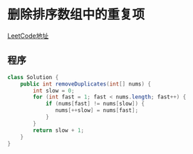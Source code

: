 # 删除排序数组中的重复项
[LeetCode地址](https://leetcode-cn.com/problems/remove-duplicates-from-sorted-array)

## 程序
```java
class Solution {
    public int removeDuplicates(int[] nums) {
        int slow = 0;
        for (int fast = 1; fast < nums.length; fast++) {
            if (nums[fast] != nums[slow]) {
               nums[++slow] = nums[fast];
            }
        }
        return slow + 1;
    }
}
```
